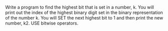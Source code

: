 Write a program to find the highest bit that is set in a number, k. You will print out the index
of the highest binary digit set in the binary representation of the number k. You will SET the next
highest bit to 1 and then print the new number, k2. USE bitwise operators.
